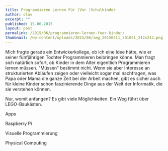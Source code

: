 ```yaml
---
title: Programmieren Lernen Für (Vor )Schulkinder
author: olav
excerpt: ""
published: 15.06.2015
layout: post
permalink: /2015/06/programmieren-lernen-fuer-kinder/
thumbnail: /wp-content/uploads/2015/06/img_20150511_201051_212x212.png
---
```

Mich fragte gerade ein Entwickerkollege, ob ich eine Idee h&auml;tte, wie er seiner f&uuml;nfj&auml;hrigen Tochter Programmieren beibringen k&ouml;nne. Man fragt sich nat&uuml;rlich sofort, ob Kinder in dem Alter eigentlich Programmieren lernen m&uuml;ssen. &quot;M&uuml;ssen&quot; bestimmt nicht. Wenn sie aber Interesse an strukturierten Abl&auml;ufen zeigen oder vielleicht sogar mal nachfragen, was Papa oder Mama die ganze Zeit bei der Arbeit machen, gibt es sicher auch f&uuml;r kleine Kinder schon faszinierende Dinge aus der Welt der Informatik, die sie verstehen k&ouml;nnen.

Nur, womit anfangen? Es gibt viele M&ouml;glichkeiten. Ein Weg f&uuml;hrt &uuml;ber LEGO-Bauk&auml;sten. 

Apps

Raspberry Pi

Visuelle Programmierung

Physical Computing

 
